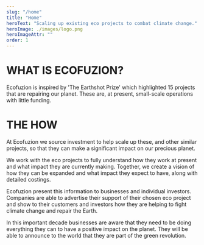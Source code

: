 ```yaml
---
slug: "/home"
title: "Home"
heroText: "Scaling up existing eco projects to combat climate change."
heroImage: ./images/logo.png
heroImageAttr: ""
order: 1
---
```


# WHAT IS ECOFUZION?
Ecofuzion is inspired by 'The Earthshot Prize' which highlighted 15 projects that are repairing our planet. These are, at present, small-scale operations with little funding.

# THE HOW
At Ecofuzion we source investment to help scale up these, and other similar projects, so that they can make a significant impact on our precious planet.

We work with the eco projects to fully understand how they work at present and what impact they are currently making. Together, we create a vision of how they can be expanded and what impact they expect to have, along with detailed costings.

Ecofuzion present this information to businesses and individual investors. Companies are able to advertise their support of their chosen eco project and show to their customers and investors how they are helping to fight climate change and repair the Earth.

In this important decade businesses are aware that they need to be doing everything they can to have a positive impact on the planet. They will be able to announce to the world that they are part of the green revolution.
